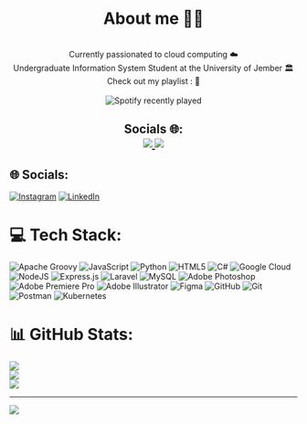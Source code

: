 

<div align="center">
<h1>
  About me 🧟‍♂️
</h1>
<br>
Currently passionated to cloud computing ☁️
<br>
Undergraduate Information System Student at the University of Jember 🏛️ 
<br>
Check out my playlist : 🎵
<br>
<br>
<img src="https://spotify-recently-played-readme.vercel.app/api?user=62etwkmlbfj9vvvpsix2j5x9e&count=5" alt="Spotify recently played"  />

<h2>
  Socials 🌐:
  <br>
  <a href="https://instagram.com/afifmza">
    <img src="https://img.shields.io/badge/Instagram-%23E4405F.svg?logo=Instagram&logoColor=white">
  </a>
  <a href="https://instagram.com/afifmza">
    <img src="https://img.shields.io/badge/Instagram-%23E4405F.svg?logo=Instagram&logoColor=white">
  </a>
  
</h2>

</div>



## 🌐 Socials:
[![Instagram](https://img.shields.io/badge/Instagram-%23E4405F.svg?logo=Instagram&logoColor=white)](https://instagram.com/afifmza) [![LinkedIn](https://img.shields.io/badge/LinkedIn-%230077B5.svg?logo=linkedin&logoColor=white)](https://linkedin.com/in/muhammadafifrohmanmuzaky) 

# 💻 Tech Stack:
![Apache Groovy](https://img.shields.io/badge/Apache%20Groovy-4298B8.svg?style=for-the-badge&logo=Apache+Groovy&logoColor=white) ![JavaScript](https://img.shields.io/badge/javascript-%23323330.svg?style=for-the-badge&logo=javascript&logoColor=%23F7DF1E) ![Python](https://img.shields.io/badge/python-3670A0?style=for-the-badge&logo=python&logoColor=ffdd54) ![HTML5](https://img.shields.io/badge/html5-%23E34F26.svg?style=for-the-badge&logo=html5&logoColor=white) ![C#](https://img.shields.io/badge/c%23-%23239120.svg?style=for-the-badge&logo=csharp&logoColor=white) ![Google Cloud](https://img.shields.io/badge/GoogleCloud-%234285F4.svg?style=for-the-badge&logo=google-cloud&logoColor=white) ![NodeJS](https://img.shields.io/badge/node.js-6DA55F?style=for-the-badge&logo=node.js&logoColor=white) ![Express.js](https://img.shields.io/badge/express.js-%23404d59.svg?style=for-the-badge&logo=express&logoColor=%2361DAFB) ![Laravel](https://img.shields.io/badge/laravel-%23FF2D20.svg?style=for-the-badge&logo=laravel&logoColor=white) ![MySQL](https://img.shields.io/badge/mysql-4479A1.svg?style=for-the-badge&logo=mysql&logoColor=white) ![Adobe Photoshop](https://img.shields.io/badge/adobe%20photoshop-%2331A8FF.svg?style=for-the-badge&logo=adobe%20photoshop&logoColor=white) ![Adobe Premiere Pro](https://img.shields.io/badge/Adobe%20Premiere%20Pro-9999FF.svg?style=for-the-badge&logo=Adobe%20Premiere%20Pro&logoColor=white) ![Adobe Illustrator](https://img.shields.io/badge/adobe%20illustrator-%23FF9A00.svg?style=for-the-badge&logo=adobe%20illustrator&logoColor=white) ![Figma](https://img.shields.io/badge/figma-%23F24E1E.svg?style=for-the-badge&logo=figma&logoColor=white) ![GitHub](https://img.shields.io/badge/github-%23121011.svg?style=for-the-badge&logo=github&logoColor=white) ![Git](https://img.shields.io/badge/git-%23F05033.svg?style=for-the-badge&logo=git&logoColor=white) ![Postman](https://img.shields.io/badge/Postman-FF6C37?style=for-the-badge&logo=postman&logoColor=white) ![Kubernetes](https://img.shields.io/badge/kubernetes-%23326ce5.svg?style=for-the-badge&logo=kubernetes&logoColor=white)
# 📊 GitHub Stats:
![](https://github-readme-stats.vercel.app/api?username=Muzaky&theme=calm_pink&hide_border=false&include_all_commits=false&count_private=false)<br/>
![](https://github-readme-streak-stats.herokuapp.com/?user=Muzaky&theme=calm_pink&hide_border=false)<br/>
![](https://github-readme-stats.vercel.app/api/top-langs/?username=Muzaky&theme=calm_pink&hide_border=false&include_all_commits=false&count_private=false&layout=compact)

---
[![](https://visitcount.itsvg.in/api?id=Muzaky&icon=0&color=0)](https://visitcount.itsvg.in)

<!-- Proudly created with GPRM ( https://gprm.itsvg.in ) -->
